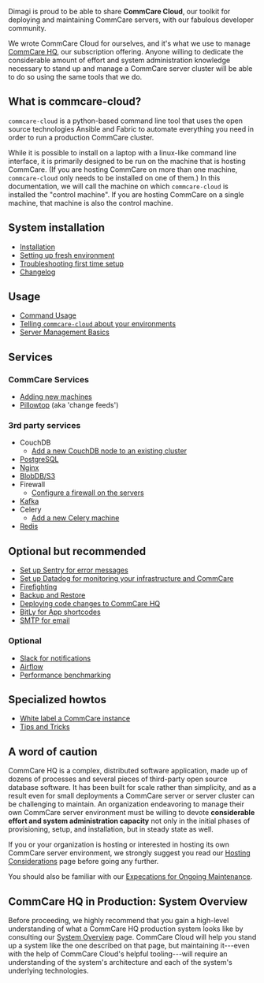 Dimagi is proud to be able to share **CommCare Cloud**,
our toolkit for deploying and maintaining CommCare servers,
with our fabulous developer community.

We wrote CommCare Cloud for ourselves,
and it's what we use to manage [CommCare HQ](https://www.commcarehq.org/),
our subscription offering.
Anyone willing to dedicate the considerable amount of effort
and system administration knowledge necessary to stand up and manage a CommCare server
cluster will be able to do so using the same tools that we do.

## What is commcare-cloud?

`commcare-cloud` is a python-based command line tool that uses
the open source technologies Ansible and Fabric to automate everything
you need in order to run a production CommCare cluster.

While it is possible to install on a laptop with a linux-like command line interface,
it is primarily designed to be run on the machine that is hosting CommCare.
(If you are hosting CommCare on more than one machine,
`commcare-cloud` only needs to be installed on one of them.)
In this documentation, we will call the machine on which `commcare-cloud` is installed
the "control machine". If you are hosting CommCare on a single machine,
that machine is also the control machine.

## System installation

- [Installation](setup/installation.md)
- [Setting up fresh environment](setup/new_environment.md)
- [Troubleshooting first time setup](setup/troubleshooting.md)
- [Changelog](changelog)

## Usage

- [Command Usage](commcare-cloud/commands)
- [Telling `commcare-cloud` about your environments](commcare-cloud/env)
- [Server Management Basics](commcare-cloud/basics)

## Services

### CommCare Services
- [Adding new machines](howto/new-machine.md)
- [Pillowtop](services/pillowtop.md) (aka 'change feeds')

### 3rd party services
- CouchDB
    - [Add a new CouchDB node to an existing cluster](howto/add-couchdb2-node.md)
- [PostgreSQL](services/postgresql.md)
- [Nginx](services/nginx.md)
- [BlobDB/S3](services/blobdb.md)
- Firewall
    - [Configure a firewall on the servers](howto/firewall.md)
- [Kafka](services/kafka.md)
- Celery
    - [Add a new Celery machine](howto/add-celery-machines.md)
- [Redis](services/redis.md)

## Optional but recommended
- [Set up Sentry for error messages](monitoring/set-up-sentry.md)
- [Set up Datadog for monitoring your infrastructure and CommCare](monitoring/setup_datadog.rst)
- [Firefighting](firefighting/index.md)
- [Backup and Restore](./commcare-cloud/backup.md)
- [Deploying code changes to CommCare HQ](./commcare-cloud/deploy.md)
- [BitLy for App shortcodes](services/bitly.md)
- [SMTP for email](services/email.md)

### Optional
- [Slack for notifications](monitoring/slack.md)
- [Airflow](services/airflow.md)
- [Performance benchmarking](howto/perf_testing.md)

## Specialized howtos
- [White label a CommCare instance](howto/white-label.md)
- [Tips and Tricks](howto/tips.md)

## A word of caution

CommCare HQ is a complex, distributed software application, made up of dozens of
processes and several pieces of third-party open source database software. It
has been built for scale rather than simplicity, and as a result even for small
deployments a CommCare server or server cluster can be challenging to maintain.
An organization endeavoring to manage their own CommCare server environment must
be willing to devote **considerable effort and system administration capacity**
not only in the initial phases of provisioning, setup, and installation, but in
steady state as well.

If you or your organization is hosting or interested in hosting its own CommCare
server environment, we strongly suggest you read our
[Hosting Considerations](system/hosting-considerations.md) page before going any further.

You should also be familiar with our [Expecations for Ongoing Maintenance](system/maintenance-expectations.md).


## CommCare HQ in Production: System Overview

Before proceeding, we highly recommend that you gain a high-level understanding
of what a CommCare HQ production system looks like
by consulting our [System Overview](system/system-overview.md) page.
CommCare Cloud will help you stand up a system like the one described on that page,
but maintaining it---even with the help of CommCare Cloud's helpful tooling---will require
an understanding of the system's architecture and each of the system's underlying technologies.
